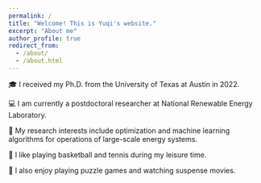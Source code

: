```yaml
---
permalink: /
title: "Welcome! This is Yuqi's website."
excerpt: "About me"
author_profile: true
redirect_from: 
  - /about/
  - /about.html
---
```



🎓 I received my Ph.D. from the University of Texas at Austin in 2022.

💻 I am currently a postdoctoral researcher at National Renewable Energy Laboratory.

🔬 My research interests include optimization and machine learning algorithms for operations of large-scale energy systems.

🏀 I like playing basketball and tennis during my leisure time.

🧩 I also enjoy playing puzzle games and watching suspense movies.



